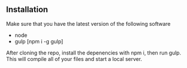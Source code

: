 Installation
------------

Make sure that you have the latest version of the following software

- node
- gulp [npm i -g gulp]

After cloning the repo, install the depenencies with npm i, then run gulp. This will compile all of your files and start a local server.